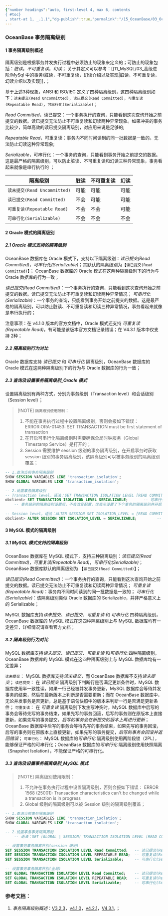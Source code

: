 ```yaml
---
{"number headings":"auto, first-level 4, max 6, contents
{ #toc}
, start-at 1, _.1.1","dg-publish":true,"permalink":"/15_OceanBase/03_OceanBase 高阶进阶/事务管理/OceanBase 事务隔离级别/","dgPassFrontmatter":true}
---
```



### OceanBase 事务隔离级别

#### 1 事务隔离级别概述  
隔离级别是根据事务并发执行过程中必须防止的现象来定义的；可防止的现象包括：*脏读*，*不可重复读*，*幻读*；
关于其定义可以参考：[[11_MySQL/03_高级进阶/MySql 中的事务/脏读，不可重复读，幻读介绍以及实现\|脏读，不可重复读，幻读介绍以及实现]]，；

基于上述3种现象，ANSI 和 ISO/IEC 定义了四种隔离级别，这四种隔离级别如下：`读未提交(Read Uncommitted)`，`读已提交(Read Committed)`，`可重复读(Repeatable Read)`，`可串行化(Serializable)`；
  
*Read Committed*，读已提交：一个事务执行的查询，只能看到这次查询开始之前提交的数据。读已提交无法防止不可重复读和幻读两种异常现象。如果冲突的事务比较少，简单高效的读已提交隔离级别，对应用来说是足够的;  
  
*Repeatable Read*，可重复读：事务内不同时间读到的同一批数据是一致的。无法防止幻读这种异常现象;  
  
*Serializable*，可串行化：一个事务的查询，只能看到事务开始之前提交的数据。这是最严格的隔离级别，可以防止脏读、不可重复读和幻读三种异常现象，事务看起来就像是串行执行的 ；

  | 隔离级别   | 脏读 |   不可重复读 | 幻读 |
| ------------- | :---------- | ------------ | ------------ |
| `读未提交(Read Uncommitted)` | 可能 | 可能 | 可能 |
| `读已提交(Read Committed)` | 不会 | 可能 | 可能 |
| `可重复读(Repeatable Read)` | 不会 | 不会 | 可能 |
| `可串行化(Serializable)` | 不会 | 不会 | 不会 |

#### 2 Oracle 模式的隔离级别  
##### 2.1 Oracle 模式支持的隔离级别  
OceanBase 数据库在 Oracle 模式下，支持以下隔离级别：*读已提交(Read Committed)*，*可串行化(Serializable)*；其默认的隔离级别为【`读已提交(Read Committed)`】；  OceanBase 数据库的 Oracle 模式在这两种隔离级别下的行为与 Oracle 数据库的行为一致；

*读已提交(Read Committed)*：一个事务执行的查询，只能看到这次查询开始之前提交的数据。读已提交无法防止不可重复读和幻读两种异常情况；
*可串行化(Serializable)*：一个事务的查询，只能看到事务开始之前提交的数据。这是最严格的隔离级别，可以防止脏读、不可重复读和幻读三种异常情况，事务看起来就像是串行执行的；

注意事项：在 v4.1.0 版本的官方文档中，Oracle 模式还支持 *可重复读(Repeatable Read)*，有可能是该版本官方文档记录错误；在 V4.3.1 版本中仅支持 2种；

##### 2.2 隔离级别行为对比
Oracle 数据库支持 *读已提交* 和 *可串行化* 隔离级别，OceanBase 数据库的 Oracle 模式在这两种隔离级别下的行为与 Oracle 数据库的行为一致；

##### 2.3 查询及设置事务隔离级别_Oracle 模式  
设置隔离级别有两种方式，分别为事务级别（Transaction level）和会话级别（Session level）；  

> [!NOTE] `隔离级别使用限制`：  
> 1. 不能在事务执行过程中设置隔离级别，否则会报如下错误：  ERROR:ORA-01453: SET TRANSACTION must be first statement of transaction  
> 2. 在开启可串行化隔离级别时需要确保全局时钟服务（Global Timestamp Service）是打开的；  
> 3. Session 需要维护 session 级别的事务隔离级别，在开启事务时获取 session 级别的事务隔离级别，该隔离级别可以被事务级别的隔离级别覆盖；  
  
```sql
-- 1.查询当前事务隔离级别  
SHOW SESSION VARIABLES LIKE 'transaction_isolation';  
SHOW GLOBAL VARIABLES LIKE 'transaction_isolation';  

-- 2.设置事务隔离级别
-- Transaction level，语法：SET TRANSACTION ISOLATION LEVEL [READ COMMITTED | SERIALIZABLE];
obclient> SET TRANSACTION ISOLATION LEVEL SERIALIZABLE;       -- 可串行化(Serializable)  
	-- 事务级别的隔离级别设置后，不会改变配置，仅表示设置了下个事务的隔离级别并开启了事务；  
  
-- Session level，语法：ALTER SESSION SET ISOLATION_LEVEL = [READ COMMITTED | SERIALIZABLE];
obclient> ALTER SESSION SET ISOLATION_LEVEL = SERIALIZABLE;         -- 可串行化(Serializable)  
```

  
#### 3 MySQL 模式的隔离级别  
##### 3.1 MySQL 模式支持的隔离级别  
OceanBase 数据库在 MySQL 模式下，支持三种隔离级别：*读已提交(Read Committed)*，*可重复读(Repeatable Read)*，*可串行化(Serializable)*；OceanBase 数据库默认的隔离级别为 【`读已提交(Read Committed)`】；

*读已提交(Read Committed)*：一个事务执行的查询，只能看到这次查询开始之前提交的数据。读已提交无法防止不可重复读和幻读两种异常情况；
*可重复读(Repeatable Read)*：事务内不同时间读到的同一批数据是一致的；
*可串行化(Serializable)*：该隔离级别类似 Oracle 数据库的 Serializable，并非严格意义上的 Serializable；

MySQL 数据库支持*读未提交*、*读已提交*、*可重复读* 和 *可串行化* 四种隔离级别，OceanBase 数据库的 MySQL 模式在这四种隔离级别上与 MySQL 数据库均有一定差异，详细情况请查看官方文档；


##### 3.2 隔离级别行为对比
MySQL 数据库支持*读未提交*、*读已提交*、*可重复读* 和*可串行化* 四种隔离级别，OceanBase 数据库的 MySQL 模式在这四种隔离级别上与 MySQL 数据库均有一定差异；

`读未提交`： MySQL 数据库支持*读未提交*，而 OceanBase 数据库不支持*读未提交*；
`读已提交`： 在 *读已提交* 隔离级别下判断行是否满足更新条件时，MySQL 数据库使用半一致性读，如果一行已经被并发事务更新，MySQL 数据库会等待并发事务的结束，然后在最新版本上判断是否需要更新；而在 OceanBase 数据库中，无论并发事务是否更新，总是基于语句快照中的版本来判断一行是否满足更新条件；
`可重复读`： 在 *可重复读* 隔离级别下发生写冲突时，MySQL 数据库中后写的事务会等待先写的事务结束，如果先写的事务回滚，后写的事务则在原版本上直接更新，如果先写的事务提交，*后写的事务会在新提交的版本上再进行更新*；OceanBase 数据库中后写的事务会等待先写的事务结束，如果先写的事务回滚，后写的事务则在原版本上直接更新，如果先写的事务提交，*后写的事务会回滚并返回错误*；
`可串行化`： MySQL 数据库的*可串行化* 隔离级别使用两阶段锁（2PL），能够保证严格的可串行化；OceanBase 数据库的*可串行化* 隔离级别使用快照隔离（Snapshot Isolation），不能保证严格的可串行化。
  
##### 3.3 查询及设置事务隔离级别_MySQL 模式  

> [!NOTE] 隔离级别使用限制：
> 1. 不允许在事务执行过程中设置隔离级别，否则会报如下错误：
> 	ERROR 1568 (25001): Transaction characteristics can't be changed while a transaction is in progress
> 2. Global 级别的隔离级别可以被 Session 级别的隔离级别覆盖；


```sql
-- 1.查询当前事务隔离级别  
SHOW SESSION VARIABLES LIKE 'transaction_isolation';  
SHOW GLOBAL VARIABLES LIKE 'transaction_isolation';  

-- 2.设置事务事务隔离界别
	-- 语法：SET [GLOBAL | SESSION] TRANSACTION ISOLATION LEVEL [READ COMMITTED | REPEATABLE READ | SERIALIZABLE];

-- 设置事务事务隔离界别(session 级别)  
SET SESSION TRANSACTION ISOLATION LEVEL Read Committed;   -- 读已提交(Read Committed)，默认事务隔离级别  
SET SESSION TRANSACTION ISOLATION LEVEL REPEATABLE READ;  -- 可重复读(Repeatable Read)  
SET SESSION TRANSACTION ISOLATION LEVEL Serializable;     -- 可串行化(Serializable)  
  
-- 设置事务事务隔离界别(全局)  
SET GLOBAL TRANSACTION ISOLATION LEVEL Read Committed;    -- 读已提交(Read Committed)，默认事务隔离级别  
SET GLOBAL TRANSACTION ISOLATION LEVEL REPEATABLE READ;   -- 可重复读(Repeatable Read)  
SET GLOBAL TRANSACTION ISOLATION LEVEL Serializable;      -- 可串行化(Serializable)  
```


### 参考文档：  
1. *事务隔离级别概述*：[V3.2.3](https://www.oceanbase.com/docs/enterprise-oceanbase-database-cn-10000000000356650)，[v4.1.0](https://www.oceanbase.com/docs/common-oceanbase-database-10000000001701156)，[v4.2.1](https://www.oceanbase.com/docs/common-oceanbase-database-cn-1000000000220991)，[V4.3.1](https://www.oceanbase.com/docs/common-oceanbase-database-cn-1000000000821590)，；








